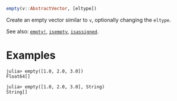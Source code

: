 ```julia
empty(v::AbstractVector, [eltype])
```

Create an empty vector similar to `v`, optionally changing the `eltype`.

See also: [`empty!`](@ref), [`isempty`](@ref), [`isassigned`](@ref).

# Examples

```jldoctest
julia> empty([1.0, 2.0, 3.0])
Float64[]

julia> empty([1.0, 2.0, 3.0], String)
String[]
```
